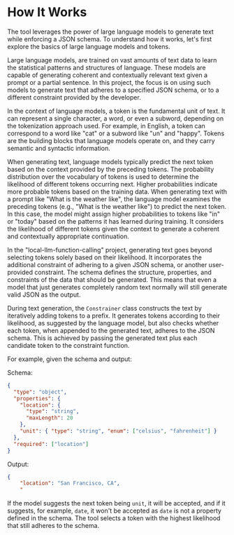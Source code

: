# How It Works

The tool leverages the power of large language models to generate text while enforcing a JSON schema. To understand how it works, let's first explore the basics of large language models and tokens.

Large language models, are trained on vast amounts of text data to learn the statistical patterns and structures of language. These models are capable of generating coherent and contextually relevant text given a prompt or a partial sentence. In this project, the focus is on using such models to generate text that adheres to a specified JSON schema, or to a different constraint provided by the developer.

In the context of language models, a token is the fundamental unit of text. It can represent a single character, a word, or even a subword, depending on the tokenization approach used. For example, in English, a token can correspond to a word like "cat" or a subword like "un" and "happy". Tokens are the building blocks that language models operate on, and they carry semantic and syntactic information.

When generating text, language models typically predict the next token based on the context provided by the preceding tokens. The probability distribution over the vocabulary of tokens is used to determine the likelihood of different tokens occurring next. Higher probabilities indicate more probable tokens based on the training data. When generating text with a prompt like "What is the weather like", the language model examines the preceding tokens (e.g., "What is the weather like") to predict the next token. In this case, the model might assign higher probabilities to tokens like "in" or "today" based on the patterns it has learned during training. It considers the likelihood of different tokens given the context to generate a coherent and contextually appropriate continuation.

In the "local-llm-function-calling" project, generating text goes beyond selecting tokens solely based on their likelihood. It incorporates the additional constraint of adhering to a given JSON schema, or another user-provided constraint. The schema defines the structure, properties, and constraints of the data that should be generated. This means that even a model that just generates completely random text normally will still generate valid JSON as the output.

During text generation, the `Constrainer` class constructs the text by iteratively adding tokens to a prefix. It generates tokens according to their likelihood, as suggested by the language model, but also checks whether each token, when appended to the generated text, adheres to the JSON schema. This is achieved by passing the generated text plus each candidate token to the constraint function.

For example, given the schema and output:

Schema:

```json
{
  "type": "object",
  "properties": {
    "location": {
      "type": "string",
      "maxLength": 20
    },
    "unit": { "type": "string", "enum": ["celsius", "fahrenheit"] }
  },
  "required": ["location"]
}
```

Output:

```json
{
    "location": "San Francisco, CA",
    "
```

If the model suggests the next token being `unit`, it will be accepted, and if it suggests, for example, `date`, it won't be accepted as `date` is not a property defined in the schema. The tool selects a token with the highest likelihood that still adheres to the schema.

